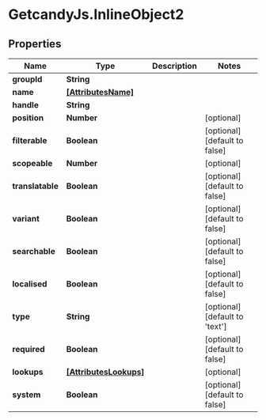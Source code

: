 # GetcandyJs.InlineObject2

## Properties

Name | Type | Description | Notes
------------ | ------------- | ------------- | -------------
**groupId** | **String** |  | 
**name** | [**[AttributesName]**](AttributesName.md) |  | 
**handle** | **String** |  | 
**position** | **Number** |  | [optional] 
**filterable** | **Boolean** |  | [optional] [default to false]
**scopeable** | **Number** |  | [optional] 
**translatable** | **Boolean** |  | [optional] [default to false]
**variant** | **Boolean** |  | [optional] [default to false]
**searchable** | **Boolean** |  | [optional] [default to false]
**localised** | **Boolean** |  | [optional] [default to false]
**type** | **String** |  | [optional] [default to &#39;text&#39;]
**required** | **Boolean** |  | [optional] [default to false]
**lookups** | [**[AttributesLookups]**](AttributesLookups.md) |  | [optional] 
**system** | **Boolean** |  | [optional] [default to false]


